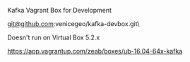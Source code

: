 Kafka Vagrant Box for Development 

git@github.com:venicegeo/kafka-devbox.git\

Doesn't run on Virtual Box 5.2.x

https://app.vagrantup.com/zeab/boxes/ub-16.04-64x-kafka